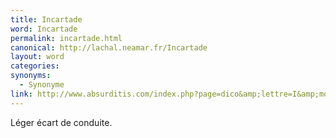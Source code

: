 ```yaml
---
title: Incartade
word: Incartade
permalink: incartade.html
canonical: http://lachal.neamar.fr/Incartade
layout: word
categories:
synonyms:
  - Synonyme
link: http://www.absurditis.com/index.php?page=dico&amp;lettre=I&amp;mot=Incartade
---
```


Léger écart de conduite.


